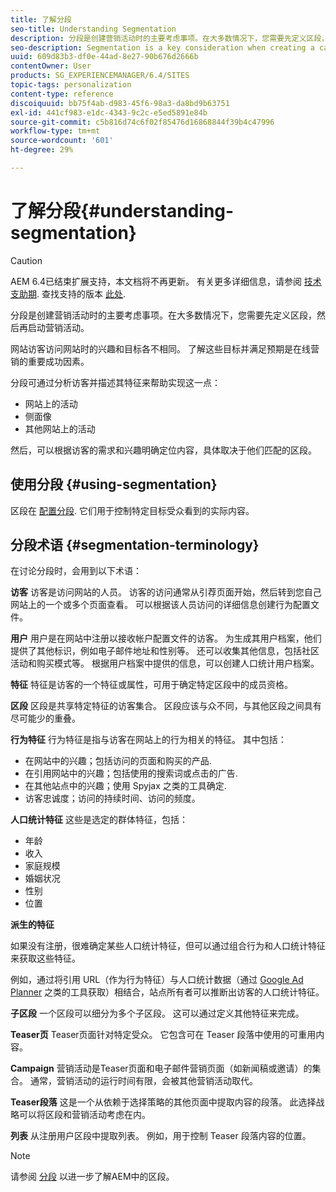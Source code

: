 ```yaml
---
title: 了解分段
seo-title: Understanding Segmentation
description: 分段是创建营销活动时的主要考虑事项。在大多数情况下，您需要先定义区段，然后再启动营销活动。
seo-description: Segmentation is a key consideration when creating a campaign. In most cases, you will need to have segments already defined before starting your campaign.
uuid: 609d83b3-df0e-44ad-8e27-90b676d2666b
contentOwner: User
products: SG_EXPERIENCEMANAGER/6.4/SITES
topic-tags: personalization
content-type: reference
discoiquuid: bb75f4ab-d983-45f6-98a3-da8bd9b63751
exl-id: 441cf983-e1dc-4343-9c2c-e5ed5891e84b
source-git-commit: c5b816d74c6f02f85476d16868844f39b4c47996
workflow-type: tm+mt
source-wordcount: '601'
ht-degree: 29%

---
```


# 了解分段{#understanding-segmentation}

>[!CAUTION]
>
>AEM 6.4已结束扩展支持，本文档将不再更新。 有关更多详细信息，请参阅 [技术支助期](https://helpx.adobe.com/cn/support/programs/eol-matrix.html). 查找支持的版本 [此处](https://experienceleague.adobe.com/docs/).

分段是创建营销活动时的主要考虑事项。在大多数情况下，您需要先定义区段，然后再启动营销活动。

网站访客访问网站时的兴趣和目标各不相同。 了解这些目标并满足预期是在线营销的重要成功因素。

分段可通过分析访客并描述其特征来帮助实现这一点：

* 网站上的活动
* 侧面像
* 其他网站上的活动

然后，可以根据访客的需求和兴趣明确定位内容，具体取决于他们匹配的区段。

## 使用分段 {#using-segmentation}

区段在 [配置分段](/help/sites-administering/campaign-segmentation.md). 它们用于控制特定目标受众看到的实际内容。

## 分段术语 {#segmentation-terminology}

在讨论分段时，会用到以下术语：

**访客** 访客是访问网站的人员。 访客的访问通常从引荐页面开始，然后转到您自己网站上的一个或多个页面查看。 可以根据该人员访问的详细信息创建行为配置文件。

**用户** 用户是在网站中注册以接收帐户配置文件的访客。 为生成其用户档案，他们提供了其他标识，例如电子邮件地址和性别等。 还可以收集其他信息，包括社区活动和购买模式等。 根据用户档案中提供的信息，可以创建人口统计用户档案。

**特征** 特征是访客的一个特征或属性，可用于确定特定区段中的成员资格。

**区段** 区段是共享特定特征的访客集合。 区段应该与众不同，与其他区段之间具有尽可能少的重叠。

**行为特征** 行为特征是指与访客在网站上的行为相关的特征。 其中包括：

* 在网站中的兴趣；包括访问的页面和购买的产品.
* 在引用网站中的兴趣；包括使用的搜索词或点击的广告.
* 在其他站点中的兴趣；使用 Spyjax 之类的工具确定.
* 访客忠诚度；访问的持续时间、访问的频度。

**人口统计特征** 这些是选定的群体特征，包括：

* 年龄
* 收入
* 家庭规模
* 婚姻状况
* 性别
* 位置

**派生的特征**

如果没有注册，很难确定某些人口统计特征，但可以通过组合行为和人口统计特征来获取这些特征。

例如，通过将引用 URL（作为行为特征）与人口统计数据（通过 [Google Ad Planner](https://www.google.com/adplanner/) 之类的工具获取）相结合，站点所有者可以推断出访客的人口统计特征。

**子区段** 一个区段可以细分为多个子区段。 这可以通过定义其他特征来完成。

**Teaser页** Teaser页面针对特定受众。 它包含可在 Teaser 段落中使用的可重用内容。

**Campaign** 营销活动是Teaser页面和电子邮件营销页面（如新闻稿或邀请）的集合。 通常，营销活动的运行时间有限，会被其他营销活动取代。

**Teaser段落** 这是一个从依赖于选择策略的其他页面中提取内容的段落。 此选择战略可以将区段和营销活动考虑在内。

**列表** 从注册用户区段中提取列表。 例如，用于控制 Teaser 段落内容的位置。

>[!NOTE]
>
>请参阅 [分段](/help/sites-administering/campaign-segmentation.md) 以进一步了解AEM中的区段。
